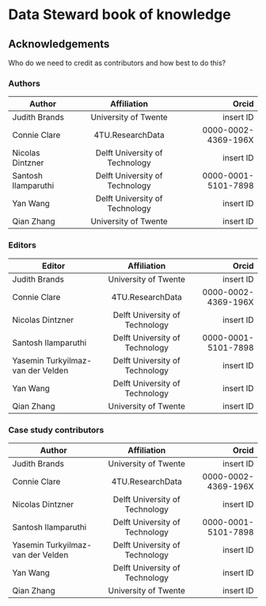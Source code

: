 # Data Steward book of knowledge

## Acknowledgements 

Who do we need to credit as contributors and how best to do this?

### Authors

| Author | Affiliation| Orcid |
|--------------|:-----:|-----------:|
| Judith Brands | University of Twente | insert ID |
| Connie Clare | 4TU.ResearchData | 0000-0002-4369-196X |
| Nicolas Dintzner | Delft University of Technology | insert ID |
| Santosh Ilamparuthi  | Delft University of Technology | 0000-0001-5101-7898 |
| Yan Wang | Delft University of Technology | insert ID  |
| Qian Zhang| University of Twente | insert ID |
  
### Editors

| Editor | Affiliation| Orcid |
|--------------|:-----:|-----------:|
| Judith Brands | University of Twente | insert ID |
| Connie Clare | 4TU.ResearchData | 0000-0002-4369-196X |
| Nicolas Dintzner | Delft University of Technology | insert ID |
| Santosh Ilamparuthi  | Delft University of Technology | 0000-0001-5101-7898 |
|Yasemin Turkyilmaz-van der Velden | Delft University of Technology | insert ID |
| Yan Wang | Delft University of Technology | insert ID  |
| Qian Zhang| University of Twente | insert ID |
  

### Case study contributors

| Author | Affiliation| Orcid |
|--------------|:-----:|-----------:|
| Judith Brands | University of Twente | insert ID |
| Connie Clare | 4TU.ResearchData | 0000-0002-4369-196X |
| Nicolas Dintzner | Delft University of Technology | insert ID |
| Santosh Ilamparuthi  | Delft University of Technology | 0000-0001-5101-7898 |
|Yasemin Turkyilmaz-van der Velden | Delft University of Technology | insert ID |
| Yan Wang | Delft University of Technology| insert ID  |
| Qian Zhang| University of Twente | insert ID |
